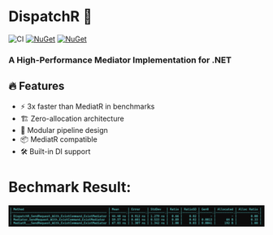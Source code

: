 DispatchR 🚀
============

![CI](https://github.com/hasanxdev/DispatchR/workflows/Release/badge.svg)
[![NuGet](https://img.shields.io/nuget/dt/DispatchR.Mediator.svg)](https://www.nuget.org/packages/DispatchR.Mediator)
[![NuGet](https://img.shields.io/nuget/vpre/DispatchR.Mediator.svg)](https://www.nuget.org/packages/DispatchR.Mediator)

### A High-Performance Mediator Implementation for .NET
## 🔥 Features
- ⚡ 3x faster than MediatR in benchmarks
- 🏗️ Zero-allocation architecture
- 🧩 Modular pipeline design
- 📦 MediatR compatible
- 🛠️ Built-in DI support

# Bechmark Result:
![Benchmark Result](./src/Benchmark/result.jpg)
